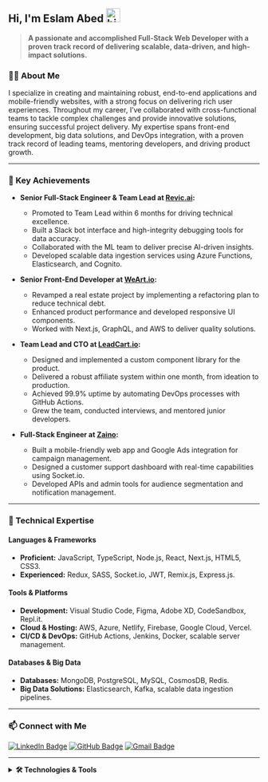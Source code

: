 ## Hi, I'm Eslam Abed <img src="https://user-images.githubusercontent.com/1303154/88677602-1635ba80-d120-11ea-84d8-d263ba5fc3c0.gif" width="28px" alt="hi">

> **A passionate and accomplished Full-Stack Web Developer with a proven track record of delivering scalable, data-driven, and high-impact solutions.**

### 👨‍💻 About Me

I specialize in creating and maintaining robust, end-to-end applications and mobile-friendly websites, with a strong focus on delivering rich user experiences. Throughout my career, I’ve collaborated with cross-functional teams to tackle complex challenges and provide innovative solutions, ensuring successful project delivery. My expertise spans front-end development, big data solutions, and DevOps integration, with a proven track record of leading teams, mentoring developers, and driving product growth.

---

### 🚀 Key Achievements

- **Senior Full-Stack Engineer & Team Lead at [Revic.ai](https://revic.ai):**  
  - Promoted to Team Lead within 6 months for driving technical excellence.
  - Built a Slack bot interface and high-integrity debugging tools for data accuracy.
  - Collaborated with the ML team to deliver precise AI-driven insights.
  - Developed scalable data ingestion services using Azure Functions, Elasticsearch, and Cognito.

- **Senior Front-End Developer at [WeArt.io](https://weart.io):**  
  - Revamped a real estate project by implementing a refactoring plan to reduce technical debt.
  - Enhanced product performance and developed responsive UI components.
  - Worked with Next.js, GraphQL, and AWS to deliver quality solutions.

- **Team Lead and CTO at [LeadCart.io](https://web.archive.org/web/20211129084118/https://leadcart.io):**  
  - Designed and implemented a custom component library for the product.
  - Delivered a robust affiliate system within one month, from ideation to production.
  - Achieved 99.9% uptime by automating DevOps processes with GitHub Actions.
  - Grew the team, conducted interviews, and mentored junior developers.

- **Full-Stack Engineer at [Zaino](https://zaino.app):**  
  - Built a mobile-friendly web app and Google Ads integration for campaign management.
  - Designed a customer support dashboard with real-time capabilities using Socket.io.
  - Developed APIs and admin tools for audience segmentation and notification management.

---

### 💼 Technical Expertise

#### Languages & Frameworks
- **Proficient:** JavaScript, TypeScript, Node.js, React, Next.js, HTML5, CSS3.  
- **Experienced:** Redux, SASS, Socket.io, JWT, Remix.js, Express.js.

#### Tools & Platforms
- **Development:** Visual Studio Code, Figma, Adobe XD, CodeSandbox, Repl.it.  
- **Cloud & Hosting:** AWS, Azure, Netlify, Firebase, Google Cloud, Vercel.  
- **CI/CD & DevOps:** GitHub Actions, Jenkins, Docker, scalable server management.

#### Databases & Big Data
- **Databases:** MongoDB, PostgreSQL, MySQL, CosmosDB, Redis.  
- **Big Data Solutions:** Elasticsearch, Kafka, scalable data ingestion pipelines.

---

### 📫 Connect with Me

[![LinkedIn Badge](https://img.shields.io/badge/-Eslam3bed-0e76a8?style=flat&labelColor=0e76a8&logo=linkedin&logoColor=white)](https://www.linkedin.com/in/eslam3bed/) 
[![GitHub Badge](https://img.shields.io/badge/-eslam3bed-171515?style=flat&labelColor=171515&logo=github&logoColor=white)](https://github.com/eslam3bed) 
[![Gmail Badge](https://img.shields.io/badge/-e.eslam3bed-c0392b?style=flat&labelColor=c0392b&logo=gmail&logoColor=white)](mailto:e.eslam3bed@gmail.com)

---
<details>
  <summary><strong>🛠️ Technologies & Tools</strong></summary>

  #### Programming Languages
  ![JavaScript](https://img.shields.io/badge/javascript-%23323330.svg?style=for-the-badge&logo=javascript&logoColor=%23F7DF1E) 
  ![TypeScript](https://img.shields.io/badge/typescript-%23007ACC.svg?style=for-the-badge&logo=typescript&logoColor=white) 
  ![Node.js](https://img.shields.io/badge/node.js-6DA55F?style=for-the-badge&logo=node.js&logoColor=white) 
  ![HTML5](https://img.shields.io/badge/html5-%23E34F26.svg?style=for-the-badge&logo=html5&logoColor=white) 
  ![CSS3](https://img.shields.io/badge/css3-%231572B6.svg?style=for-the-badge&logo=css3&logoColor=white)

  #### Frameworks & Libraries
  ![React](https://img.shields.io/badge/react-%2320232a.svg?style=for-the-badge&logo=react&logoColor=%2361DAFB) 
  ![Redux](https://img.shields.io/badge/redux-%23593d88.svg?style=for-the-badge&logo=redux&logoColor=white) 
  ![Express.js](https://img.shields.io/badge/express.js-%23404d59.svg?style=for-the-badge&logo=express&logoColor=%2361DAFB) 
  ![Socket.io](https://img.shields.io/badge/Socket.io-black?style=for-the-badge&logo=socket.io&badgeColor=010101)

  #### Design Tools
  ![Figma](https://img.shields.io/badge/figma-%23F24E1E.svg?style=for-the-badge&logo=figma&logoColor=white) 
  ![Adobe XD](https://img.shields.io/badge/Adobe%20XD-470137?style=for-the-badge&logo=Adobe%20XD&logoColor=#FF61F6) 

  #### IDEs & Platforms
  ![Visual Studio Code](https://img.shields.io/badge/Visual%20Studio%20Code-0078d7.svg?style=for-the-badge&logo=visual-studio-code&logoColor=white) 
  ![Repl.it](https://img.shields.io/badge/Repl.it-%230D101E.svg?style=for-the-badge&logo=replit&logoColor=white)

  #### Hosting Platforms
  ![Vercel](https://img.shields.io/badge/vercel-%23000000.svg?style=for-the-badge&logo=vercel&logoColor=white) 
  ![Netlify](https://img.shields.io/badge/netlify-%23000000.svg?style=for-the-badge&logo=netlify&logoColor=#00C7B7) 
  ![Firebase](https://img.shields.io/badge/firebase-%23039BE5.svg?style=for-the-badge&logo=firebase)

  #### Databases
  ![MongoDB](https://img.shields.io/badge/MongoDB-%234ea94b.svg?style=for-the-badge&logo=mongodb&logoColor=white) 
  ![PostgreSQL](https://img.shields.io/badge/postgres-%23316192.svg?style=for-the-badge&logo=postgresql&logoColor=white)

</details>

